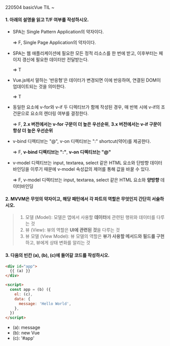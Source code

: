 220504 basicVue TIL ~



#### 1. 아래의 설명을 읽고 T/F 여부를 작성하시오.

* SPA는 Single Pattern Application의 약자이다. 

  => F, Single Page Application의 약자이다.

* SPA는 웹 애플리케이션에 필요한 모든 정적 리소스를 한 번에 받고, 이후부터는 페이지 갱신에 필요한 데이터만 전달받는다. 

  => T

* Vue.js에서 말하는 '반응형'은 데이터가 변경되면 이에 반응하여, 연결된 DOM이 업데이트되는 것을 의미한다.

  => T

* 동일한 요소에 v-for와 v-if 두 디렉티브가 함께 작성된 경우, 매 반복 시에 v-if의 조건문으로 요소의 렌더링 여부를 결정한다. 

  => F, **2.x 버전에서는 v-for 구문이 더 높은 우선순위**, **3.x 버전에서는 v-if 구문이 항상 더 높은 우선순위**

* v-bind 디렉티브는 "@", v-on 디렉티브는 ":" shortcut(약어)를 제공한다.

  => F, **v-bind 디렉티브는 ":"**, **v-on 디렉티브는 "@"**

* v-model 디렉티브는 input, textarea, select 같은 HTML 요소와 단방향 데이터바인딩을 이루기 때문에 v-model 속성값의 제어를 통해 값을 바꿀 수 있다.

  => F, v-model 디렉티브는 input, textarea, select 같은 HTML 요소와 **양방향** 데이터바인딩





#### 2. MVVM은 무엇의 약자이고, 해당 패턴에서 각 파트의 역할은 무엇인지 간단히 서술하시오.

> 1. 모델 (Model): 모델은 앱에서 사용할 **데이터**에 관련된 행위와 데이터를 다루는 것
> 2. 뷰 (View): 뷰의 역할은 **UI에 관련된 것**을 다루는 것
> 3. 뷰 모델 (View Model): 뷰 모델의 역할은 **뷰가 사용할 메서드와 필드를 구현**하고, 뷰에게 상태 변화를 알리는 것



#### 3. 다음의 빈칸 (a), (b), (c)에 들어갈 코드를 작성하시오.

```html
<div id="app">
  {{ (a) }}
</div>

<script>
  const app = (b) ({
    el: (c),
    data: {
      message: 'Hello World',
    },
  })
</script>
```

* (a): message
* (b): new Vue
* (c): '#app'